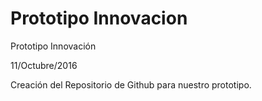 # Prototipo Innovacion
Prototipo Innovación

11/Octubre/2016

Creación del Repositorio de Github para nuestro prototipo.